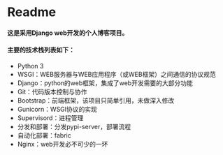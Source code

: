 # Readme
#### 这是采用Django web开发的个人博客项目。

#### 主要的技术栈列表如下：

- Python 3
- WSGI：WEB服务器与WEB应用程序（或WEB框架）之间通信的协议规范
- Django：python的web框架，集成了web开发需要的大部分功能
- Git：代码版本控制与协作
- Bootstrap：前端框架，该项目只简单引用，未做深入修改
- Gunicorn：WSGI协议的实现
- Supervisord：进程管理
- 分发和部署：分发pypi-server，部署流程
- 自动化部署：fabric
- Nginx：web开发必不可少的一环
